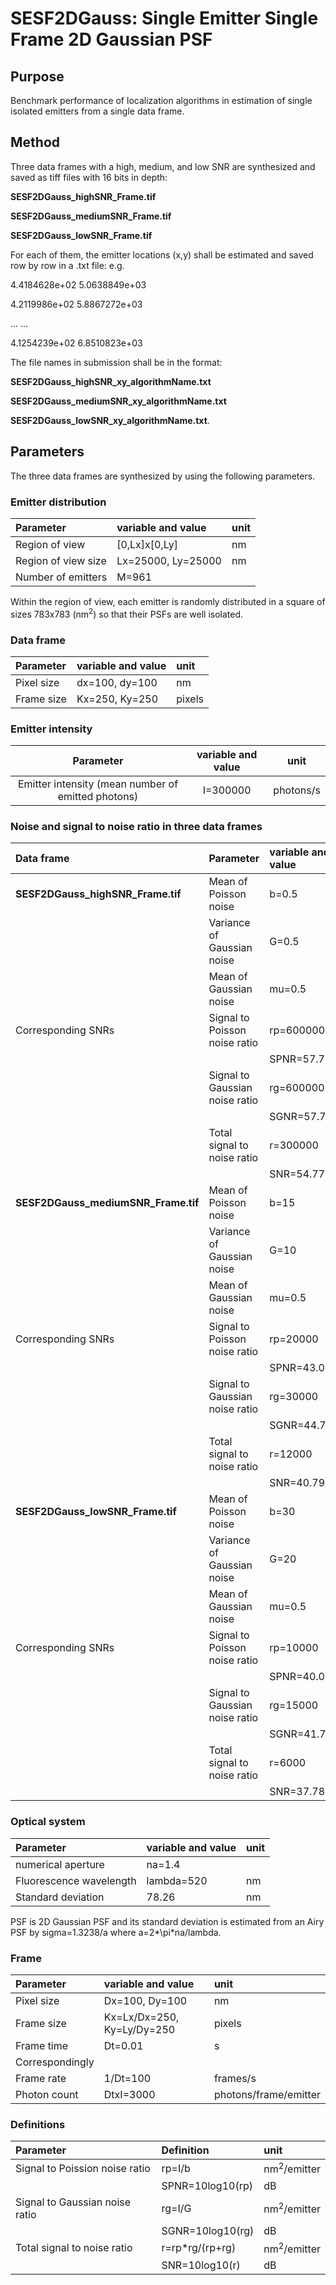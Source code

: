 # SESF2DGauss: Single Emitter Single Frame 2D Gaussian PSF

## Purpose
Benchmark performance of localization algorithms in estimation of single isolated emitters from a single data frame. 

## Method
Three data frames with a high, medium, and low SNR are synthesized and saved as tiff files with 16 bits in depth:

**SESF2DGauss_highSNR_Frame.tif**

**SESF2DGauss_mediumSNR_Frame.tif**

**SESF2DGauss_lowSNR_Frame.tif**

For each of them, the emitter locations (x,y) shall be estimated and saved  row by row in a .txt file: e.g.

4.4184628e+02   5.0638849e+03

4.2119986e+02   5.8867272e+03

... ...

4.1254239e+02   6.8510823e+03

The file names in submission shall be in the format: 

**SESF2DGauss_highSNR_xy_algorithmName.txt** 

**SESF2DGauss_mediumSNR_xy_algorithmName.txt**

**SESF2DGauss_lowSNR_xy_algorithmName.txt**.

## Parameters
The three data frames are synthesized by using the following parameters. 

### Emitter distribution 
|Parameter|variable and value| unit|
|:-----|:-----|:-----|
|Region of view| [0,Lx]x[0,Ly] |nm| 
|Region of view size|Lx=25000, Ly=25000| nm|
|Number of emitters|M=961| |

Within the region of view, each emitter is randomly distributed in a square of sizes 783x783 (nm<sup>2</sup>) so that their PSFs are well isolated. 

### Data frame
|Parameter|variable and value| unit|
|:-----|:-----|:-----|
|Pixel size| dx=100, dy=100 |nm|
|Frame size|Kx=250, Ky=250 |pixels|

### Emitter intensity 
|Parameter|variable and value| unit|
|:-----:|:-----:|:-----:|
|Emitter intensity (mean number of emitted photons)|I=300000|photons/s|

### Noise and signal to noise ratio in three data frames  
|Data frame|Parameter|variable and value| unit|
|:-----|:-----|:-----|:-----|
|**SESF2DGauss_highSNR_Frame.tif**|Mean of Poisson noise|b=0.5|photons/s/nm<sup>2</sup>|
| |Variance of Gaussian noise|G=0.5|photons/s/nm<sup>2</sup>| 
| |Mean of Gaussian noise|mu=0.5|photons/s/nm<sup>2</sup>|
|Corresponding SNRs|Signal to Poisson noise ratio|rp=600000|nm<sup>2</sup>/emitter|
| |                             |SPNR=57.78|dB|
| |Signal to Gaussian noise ratio|rg=600000|nm<sup>2</sup>/emitter|
| |                             |SGNR=57.78|dB|
| |Total signal to noise ratio|r=300000|nm<sup>2</sup>/emitter|
| |                           |SNR=54.77|dB|
|**SESF2DGauss_mediumSNR_Frame.tif**|Mean of Poisson noise|b=15|photons/s/nm<sup>2</sup>|
| |Variance of Gaussian noise|G=10|photons/s/nm<sup>2</sup>| 
| |Mean of Gaussian noise|mu=0.5|photons/s/nm<sup>2</sup>|
|Corresponding SNRs|Signal to Poisson noise ratio|rp=20000|nm<sup>2</sup>/emitter|
| |                             |SPNR=43.01|dB|
| |Signal to Gaussian noise ratio|rg=30000|nm<sup>2</sup>/emitter|
| |                             |SGNR=44.77|dB|
| |Total signal to noise ratio|r=12000|nm<sup>2</sup>/emitter|
| |                           |SNR=40.79|dB|
|**SESF2DGauss_lowSNR_Frame.tif**|Mean of Poisson noise|b=30|photons/s/nm<sup>2</sup>|
| |Variance of Gaussian noise|G=20|photons/s/nm<sup>2</sup>| 
| |Mean of Gaussian noise|mu=0.5|photons/s/nm<sup>2</sup>|
|Corresponding SNRs|Signal to Poisson noise ratio|rp=10000|nm<sup>2</sup>/emitter|
| |                             |SPNR=40.00|dB|
| |Signal to Gaussian noise ratio|rg=15000|nm<sup>2</sup>/emitter|
| |                             |SGNR=41.76|dB|
| |Total signal to noise ratio|r=6000|nm<sup>2</sup>/emitter|
| |                           |SNR=37.78|dB|

### Optical system
|Parameter|variable and value| unit|
|:-----|:-----|:-----|
|numerical aperture|na=1.4| |
|Fluorescence wavelength|lambda=520|nm|
|Standard deviation|78.26|nm|

PSF is 2D Gaussian PSF and its standard deviation is estimated from an Airy PSF by sigma=1.3238/a where a=2\*\pi\*na/lambda. 

### Frame 
|Parameter|variable and value| unit|
|:-----|:-----|:-----|
|Pixel size|Dx=100, Dy=100|nm|
|Frame size|Kx=Lx/Dx=250, Ky=Ly/Dy=250|pixels|
|Frame time|Dt=0.01|s|
|Correspondingly | |
|Frame rate|1/Dt=100|frames/s|
|Photon count|DtxI=3000|photons/frame/emitter|

### Definitions
|Parameter|Definition| unit|
|:-----|:-----|:-----|
|Signal to Poission noise ratio|rp=I/b|nm<sup>2</sup>/emitter|
| |SPNR=10log10(rp)|dB|
|Signal to Gaussian noise ratio|rg=I/G|nm<sup>2</sup>/emitter|
| |SGNR=10log10(rg)|dB|
|Total signal to noise ratio|r=rp\*rg/(rp+rg)|nm<sup>2</sup>/emitter|
| |SNR=10log10(r)|dB|
